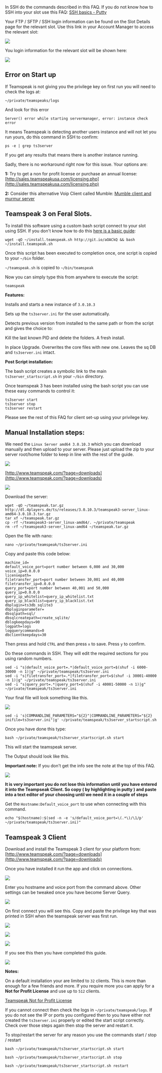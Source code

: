 
In SSH do the commands described in this FAQ. If you do not know how to SSH into your slot use this FAQ: [SSH basics - Putty](https://www.feralhosting.com/faq/view?question=12)

Your FTP / SFTP / SSH login information can be found on the Slot Details page for the relevant slot. Use this link in your Account Manager to access the relevant slot:

![](https://raw.github.com/feralhosting/feralfilehosting/master/Feral%20Wiki/0%20Generic/slot_detail_link.png)

You login information for the relevant slot will be shown here:

![](https://raw.github.com/feralhosting/feralfilehosting/master/Feral%20Wiki/0%20Generic/slot_detail_ssh.png)

Error on Start up
---

If Teamspeak is not giving you the privilege key on first run you will need to check the logs at:

~~~
~/private/teamspeaks/logs
~~~

And look for this error

~~~
Server() error while starting servermanager, error: instance check error
~~~

It means Teamspeak is detecting another users instance and will not let you run yours, do this command in SSH to confirm:

~~~
ps -e | grep ts3server
~~~

If you get any results that means there is another instance running.

Sadly, there is no workaround right now for this issue. Your options are:

**1:** Try to get a non for profit license or purchase an annual license: [http://sales.teamspeakusa.com/licensing.php](http://sales.teamspeakusa.com/licensing.php)

**2:** Consider this alternative Voip Client called Mumble: [Mumble client and murmur server](https://www.feralhosting.com/faq/view?question=227)

Teamspeak 3 on Feral Slots.
---

To install this software using a custom bash script connect to your slot using SSH. If you don't know how to do this [here is a basic guide](https://www.feralhosting.com/faq/view?question=12):

~~~
wget -qO ~/install.teamspeak.sh http://git.io/aOACkQ && bash ~/install.teamspeak.sh
~~~

Once this script has been executed to completion once, one script is copied to your `~/bin` folder.

`~/teamspeak.sh` is copied to `~/bin/teamspeak`

Now you can simply type this from anywhere to execute the script: 

~~~
teamspeak
~~~

**Features:**

Installs and starts a new instance of `3.0.10.3`

Sets up the `ts3server.ini` for the user automatically.

Detects previous version from installed to the same path or from the script and gives the choice to:

Kill the last known PID and delete the folders. A fresh install.

In place Upgrade. Overwrites the core files with new one. Leaves the sq DB and `ts3server.ini` intact.

**Post Script installation:**

The bash script creates a symbolic link to the main `ts3server_startscript.sh` in your `~/bin` directory.

Once teamspeak 3 has been installed using the bash script you can use these easy commands to control it:

~~~
ts3server start
ts3server stop
ts3server restart
~~~

Please see the rest of this FAQ for client set-up using your privilege key.

Manual Installation steps:
---

We need the `Linux Server amd64 3.0.10.3`  which you can download manually and then upload to your server. Please just upload the zip to your server root/home folder to keep in line with the rest of the guide.

![](https://raw.github.com/feralhosting/feralfilehosting/master/Feral%20Wiki/Software/Teamspeak%203%20server/0.png)

[http://www.teamspeak.com/?page=downloads](http://www.teamspeak.com/?page=downloads)

![](https://raw.github.com/feralhosting/feralfilehosting/master/Feral%20Wiki/Software/Teamspeak%203%20server/0.1.png)

Download the server:

~~~
wget -qO ~/teamspeak.tar.gz http://dl.4players.de/ts/releases/3.0.10.3/teamspeak3-server_linux-amd64-3.0.10.3.tar.gz
tar xf ~/teamspeak.tar.gz
cp -rf ~/teamspeak3-server_linux-amd64/. ~/private/teamspeak
rm -rf ~/teamspeak3-server_linux-amd64 ~/teamspeak.tar.gz
~~~

Open the file with nano:

~~~
nano ~/private/teamspeak/ts3server.ini
~~~

Copy and paste this code below:

~~~
machine_id=
default_voice_port=port number between 6,000 and 30,000
voice_ip=0.0.0.0
licensepath=
filetransfer_port=port number between 30,001 and 40,000
filetransfer_ip=0.0.0.0
query_port=port number between 40,001 and 50,000
query_ip=0.0.0.0
query_ip_whitelist=query_ip_whitelist.txt
query_ip_blacklist=query_ip_blacklist.txt
dbplugin=ts3db_sqlite3
dbpluginparameter=
dbsqlpath=sql/
dbsqlcreatepath=create_sqlite/
dblogkeepdays=90
logpath=logs
logquerycommands=0
dbclientkeepdays=30
~~~

Then press and hold `CTRL` and then press `x` to save. Press `y` to confirm.

Do these commands in SSH. They will edit the required sections for you using random numbers.

~~~
sed -i "s|default_voice_port=.*|default_voice_port=$(shuf -i 6000-30000 -n 1)|g" ~/private/teamspeak/ts3server.ini
sed -i "s|filetransfer_port=.*|filetransfer_port=$(shuf -i 30001-40000 -n 1)|g" ~/private/teamspeak/ts3server.ini
sed -i "s|query_port=.*|query_port=$(shuf -i 40001-50000 -n 1)|g" ~/private/teamspeak/ts3server.ini
~~~

Your final file will look something like this.

![](https://raw.github.com/feralhosting/feralfilehosting/master/Feral%20Wiki/Software/Teamspeak%203%20server/3.png)

~~~
sed -i 's|COMMANDLINE_PARAMETERS="${2}"|COMMANDLINE_PARAMETERS="${2} inifile=ts3server.ini"|g' ~/private/teamspeak/ts3server_startscript.sh
~~~

Once you have done this type:

~~~
bash ~/private/teamspeak/ts3server_startscript.sh start
~~~

This will start the teamspeak server.

The Output should look like this.

**Important note:** If you don't get the info see the note at the top of this FAQ.

![](https://raw.github.com/feralhosting/feralfilehosting/master/Feral%20Wiki/Software/Teamspeak%203%20server/4.png)

**It is very important you do not lose this information until you have entered it into the Teampseak Client. So copy ( by highlighting in putty ) and paste into a text editor of your choosing until we need it in a couple of steps**

Get the `Hostname:Default_voice_port` to use when connecting with this command.

~~~
echo "$(hostname):$(sed -n -e 's/default_voice_port=\(.*\)/\1/p' ~/private/teamspeak/ts3server.ini)"
~~~

Teamspeak 3 Client
---

Download and install the Teamspeak 3 client for your platform from: [http://www.teamspeak.com/?page=downloads](http://www.teamspeak.com/?page=downloads)

Once you have installed it run the app and click on connections.

![](https://raw.github.com/feralhosting/feralfilehosting/master/Feral%20Wiki/Software/Teamspeak%203%20server/4.5.png)

Enter you hostname and voice port from the command above. Other settings can be tweaked once you have become Server Query.

![](https://raw.github.com/feralhosting/feralfilehosting/master/Feral%20Wiki/Software/Teamspeak%203%20server/5.png)

On first connect you will see this. Copy and paste the privilege key that was printed in SSH when the teamspeak server was first run.

![](https://raw.github.com/feralhosting/feralfilehosting/master/Feral%20Wiki/Software/Teamspeak%203%20server/6.png)

![](https://raw.github.com/feralhosting/feralfilehosting/master/Feral%20Wiki/Software/Teamspeak%203%20server/7.png)

![](https://raw.github.com/feralhosting/feralfilehosting/master/Feral%20Wiki/Software/Teamspeak%203%20server/8.png)

If you see this then you have completed this guide.

![](https://raw.github.com/feralhosting/feralfilehosting/master/Feral%20Wiki/Software/Teamspeak%203%20server/9.png)

**Notes:** 

On a default installation your are limited to `32` clients. This is more than enough for a few friends and more. If you require more you can apply for a **Not for Profit License** and use up to `512` clients.

[Teamspeak Not for Profit License](http://forum.teamspeak.com/showthread.php/48339-How-to-obtain-a-Non-Profit-License-%28NPL%29-and-Increase-Your-Virtual-Servers-Slots)

If you cannot connect then check the logs in `~/private/teamspeak/logs`. If you do not see the IP or ports you configured then to you have either not created the `ts3server.ini` properly or edited the start script correctly. Check over those steps again then stop the server and restart it.

To stop/restart the server for any reason you use the commands start / stop / restart

~~~
bash ~/private/teamspeak/ts3server_startscript.sh start
~~~

~~~
bash ~/private/teamspeak/ts3server_startscript.sh stop
~~~

~~~
bash ~/private/teamspeak/ts3server_startscript.sh restart
~~~



